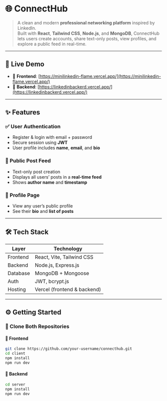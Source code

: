 # 🌐 ConnectHub

> A clean and modern **professional networking platform** inspired by LinkedIn.  
> Built with **React**, **Tailwind CSS**, **Node.js**, and **MongoDB**, ConnectHub lets users create accounts, share text-only posts, view profiles, and explore a public feed in real-time.

---

## 🚀 Live Demo

- 🔗 **Frontend**: [https://minilinkedin-flame.vercel.app/](https://minilinkedin-flame.vercel.app/) 
- 🔗 **Backend**: [https://linkedinbackerd.vercel.app/](https://linkedinbackerd.vercel.app/)

---

## ✨ Features

### ✅ User Authentication
- Register & login with email + password  
- Secure session using **JWT**  
- User profile includes **name**, **email**, and **bio**

### 📰 Public Post Feed
- Text-only post creation  
- Displays all users’ posts in a **real-time feed**  
- Shows **author name** and **timestamp**

### 👤 Profile Page
- View any user’s public profile  
- See their **bio** and **list of posts**

---

## 🛠️ Tech Stack

| Layer     | Technology                          |
|-----------|-------------------------------------|
| Frontend  | React, Vite, Tailwind CSS           |
| Backend   | Node.js, Express.js                 |
| Database  | MongoDB + Mongoose                  |
| Auth      | JWT, bcrypt.js                      |
| Hosting   | Vercel (frontend & backend)         |

---

## ⚙️ Getting Started

### 🧩 Clone Both Repositories

#### 🔷 Frontend

```bash
git clone https://github.com/your-username/connecthub.git
cd client
npm install
npm run dev
```

#### 🔷 Backend

```bash 
cd server
npm install
npm run dev
